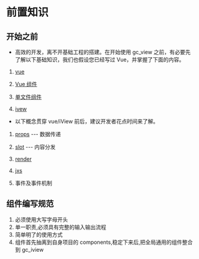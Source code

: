# 前置知识

## 开始之前

- 高效的开发，离不开基础工程的搭建。在开始使用 gc_view 之前，有必要先了解以下基础知识，我们也假设您已经写过 Vue，并掌握了下面的内容。

1. [vue](https://cn.vuejs.org/)

2. [Vue 组件](https://cn.vuejs.org/v2/guide/components-registration.html)

3. [单文件组件](https://cn.vuejs.org/v2/guide/single-file-components.html)

4. [ivew](https://www.iviewui.com/docs/guide/start)

- 以下概念贯穿 vue/iView 前后，建议开发者花点时间来了解。

1. [props](https://cn.vuejs.org/v2/guide/components-props.html) --- 数据传递

2. [slot](https://cn.vuejs.org/v2/api/#slot) --- 内容分发

3. [render](https://cn.vuejs.org/v2/api/#render)

4. [jxs](https://cn.vuejs.org/v2/guide/render-function.html#ad)

5. 事件及事件机制

## 组件编写规范

1. 必须使用大写字母开头
2. 单一职责,必须具有完整的输入输出流程
3. 简单明了的使用方式
4. 组件首先抽离到自身项目的 components,稳定下来后,把全局通用的组件整合到 gc_iview
